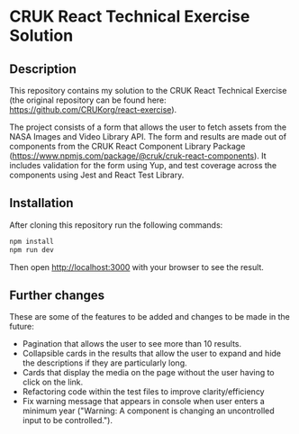 # CRUK React Technical Exercise Solution 

## Description

This repository contains my solution to the CRUK React Technical Exercise (the original repository can be found here: https://github.com/CRUKorg/react-exercise). 

The project consists of a form that allows the user to fetch assets from the NASA Images and Video Library API. The form and results are made out of components from the CRUK React Component Library Package (https://www.npmjs.com/package/@cruk/cruk-react-components). It includes validation for the form using Yup, and test coverage across the components using Jest and React Test Library.

## Installation

After cloning this repository run the following commands:

```bash
npm install
npm run dev
```
Then open [http://localhost:3000](http://localhost:3000) with your browser to see the result. 

## Further changes

These are some of the features to be added and changes to be made in the future:

- Pagination that allows the user to see more than 10 results.
- Collapsible cards in the results that allow the user to expand and hide the descriptions if they are particularly long.
- Cards that display the media on the page without the user having to click on the link.
- Refactoring code within the test files to improve clarity/efficiency
- Fix warning message that appears in console when user enters a minimum year ("Warning: A component is changing an uncontrolled input to be controlled.").

